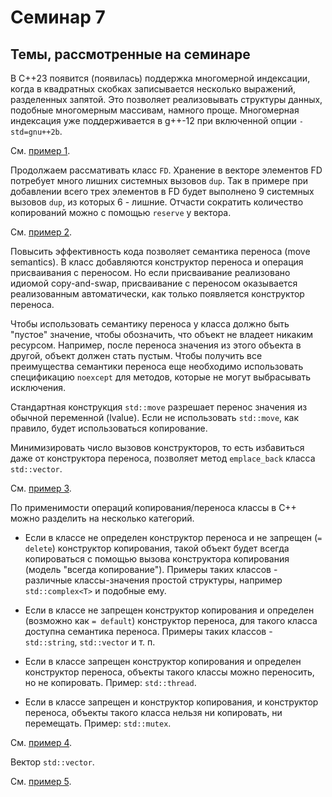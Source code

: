 # Семинар 7

## Темы, рассмотренные на семинаре

В C++23 появится (появилась) поддержка многомерной индексации,
когда в квадратных скобках записывается несколько выражений,
разделенных запятой. Это позволяет реализовывать структуры
данных, подобные многомерным массивам, намного проще.
Многомерная индексация уже поддерживается в g++-12 при
включенной опции `-std=gnu++2b`.

См. [пример 1](1.cpp).

Продолжаем рассмативать класс `FD`. Хранение в векторе
элементов FD потребует много лишних системных вызовов `dup`.
Так в примере при добавлении всего трех элементов в FD
будет выполнено 9 системных вызовов `dup`, из которых 6 - лишние.
Отчасти сократить количество копирований можно с помощью `reserve`
у вектора.

См. [пример 2](2.cpp).

Повысить эффективность кода позволяет семантика переноса (move semantics).
В класс добавляются конструктор переноса и операция присваивания
с переносом. Но если присваивание реализовано идиомой copy-and-swap,
присваивание с переносом оказывается реализованным автоматически,
как только появляется конструктор переноса.

Чтобы использовать семантику переноса у класса должно быть "пустое" значение,
чтобы обозначить, что объект не владеет никаким ресурсом. Например,
после переноса значения из этого объекта в другой, объект должен стать пустым.
Чтобы получить все преимущества семантики переноса еще необходимо
использовать спецификацию `noexcept` для методов, которые не могут
выбрасывать исключения.

Стандартная конструкция `std::move` разрешает перенос значения из
обычной переменной (lvalue). Если не использовать `std::move`,
как правило, будет использоваться копирование.

Минимизировать число вызовов конструкторов, то есть избавиться даже
от конструктора переноса, позволяет метод `emplace_back` класса `std::vector`.

См. [пример 3](3.cpp).

По применимости операций копирования/переноса классы в C++ можно
разделить на несколько категорий.

* Если в классе не определен конструктор переноса и не запрещен (`= delete`)
конструктор копирования, такой объект будет всегда копироваться
с помощью вызова конструктора копирования (модель "всегда копирование").
Примеры таких классов - различные классы-значения простой структуры,
например `std::complex<T>` и подобные ему.

* Если в классе не запрещен конструктор копирования и определен
(возможно как `= default`) конструктор переноса, для такого класса
доступна семантика переноса. Примеры таких классов - `std::string`, `std::vector` и т. п.

* Если в классе запрещен конструктор копирования и определен
конструктор переноса, объекты такого классы можно переносить,
но не копировать. Пример: `std::thread`.

* Если в классе запрещен и конструктор копирования, и конструктор переноса,
объекты такого класса нельзя ни копировать, ни перемещать.
Пример: `std::mutex`.

См. [пример 4](4.cpp).

Вектор `std::vector`.

См. [пример 5](5.cpp).
